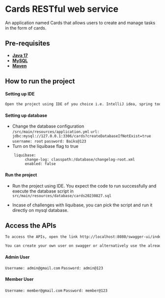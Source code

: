 # Cards RESTful web service 

An application named Cards that allows users to create and manage tasks in the form of cards.

## Pre-requisites

- [**Java 17**](https://www.oracle.com/java/technologies/javase/jdk17-archive-downloads.html)
- [**MySQL**](https://www.mysql.com/downloads/)
- [**Maven**](https://maven.apache.org/download.cgi)

## How to run the project

#### Setting up IDE

```sh
Open the project using IDE of you choice i.e. IntelliJ idea, spring tool suite etc.
```

#### Setting up database

- Change the database configuration `/src/main/resources/application.yml`
    `url: jdbc:mysql://127.0.0.1:3306/cards?createDatabaseIfNotExist=true`
    `username: root`
    `password: Baiks@123`
- Turn on the liquibase flag to true
```
    liquibase:
         change-log: classpath:/database/changelog-root.xml
         enabled: false
```


#### Run the project

- Run the project using IDE. You expect the code to run successfully and execute the database script in `src/main/resources/database/cards20230827.sql`

- Incase of challenges with liquibase, you can pick the script and run it directly on mysql database.

## Access the APIs
```sh
To access the APIs, open the link http://localhost:8080/swagger-ui/index.html
```

```sh
You can create your own user on swagger or alternatively use the already configured users.
```

#### Admin User
`Username: admin@gmail.com`
`Password: admin@123`

#### Member User
`Username: member@gmail.com`
`Password: member@123`


